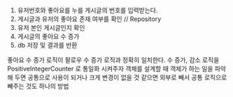 1. 유저번호와 좋아요를 누를 게시글의 번호를 입력받는다.
2. 게시글과 유저의 좋아요 존재 여부를 확인 // Repository
3. 유저 본인 게시글인지 확인
4. 게시글의 좋아요 수 증가
5. db 저장 및 결과를 반환

좋아요 수 증가 로직이 팔로우 수 증가 로직과 정확히 일치한다.
수 증가, 감소 로직을 PositiveIntegerCounter 로 통일화 시켜주자
객체를 설계할 때 객체가 하는 일을 파악해 두면
공통으로 사용이 되거나 크게 변경이 없을 것 같으면 외부로 빼서 공통 로직으로 빼주는 것도 하나의 방법